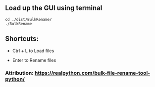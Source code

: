 ## Load up the GUI using terminal

```commandline
cd ./dist/BulkRename/
./BulkRename
```

## Shortcuts:
- Ctrl + L to Load files

- Enter to Rename files


### Attribution: https://realpython.com/bulk-file-rename-tool-python/
